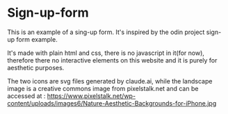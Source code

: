# Sign-up-form
This is an example of a sing-up form. It's inspired by the odin project sign-up form example.

It's made with plain html and css, there is no javascript in it(for now), therefore there no interactive elements on this website and it is purely for aesthetic purposes.

The two icons are svg files generated by claude.ai, while the landscape image is a creative commons image from pixelstalk.net and can be accessed at : https://www.pixelstalk.net/wp-content/uploads/images6/Nature-Aesthetic-Backgrounds-for-iPhone.jpg
